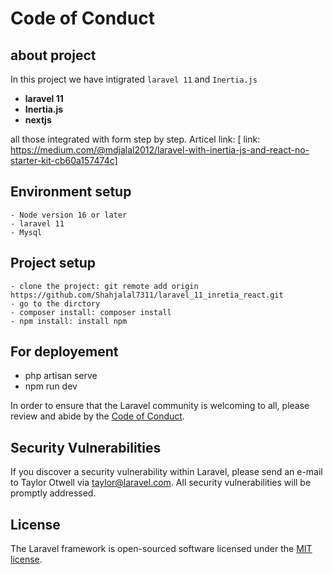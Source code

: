 # Code of Conduct
## about project
In this project we have intigrated `laravel 11` and `Inertia.js`

 - **laravel 11**
 - **Inertia.js**
 - **nextjs**

all those integrated with form step by step.
Articel link: [ link: https://medium.com/@mdjalal2012/laravel-with-inertia-js-and-react-no-starter-kit-cb60a157474c]

## Environment setup
    - Node version 16 or later
    - laravel 11
    - Mysql
    
## Project setup
    - clone the project: git remote add origin https://github.com/Shahjalal7311/laravel_11_inretia_react.git
    - go to the dirctory 
    - composer install: composer install
    - npm install: install npm

## For deployement
  - php artisan serve
  - npm run dev


In order to ensure that the Laravel community is welcoming to all, please review and abide by the [Code of Conduct](https://laravel.com/docs/contributions#code-of-conduct).

## Security Vulnerabilities

If you discover a security vulnerability within Laravel, please send an e-mail to Taylor Otwell via [taylor@laravel.com](mailto:taylor@laravel.com). All security vulnerabilities will be promptly addressed.

## License

The Laravel framework is open-sourced software licensed under the [MIT license](https://opensource.org/licenses/MIT).
